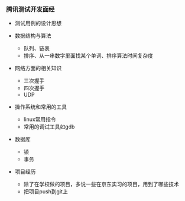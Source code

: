 ### 腾讯测试开发面经
- 测试用例的设计思想

- 数据结构与算法
   - 队列、链表
   - 排序、从一串数字里面找某个单词、排序算法时间复杂度

- 网络方面的相关知识 
	- 三次握手
	- 四次握手
	- UDP

- 操作系统和常用的工具 
	- linux常用指令
	- 常用的调试工具如gdb

- 数据库
	- 锁
	- 事务

- 项目经历
	- 除了在学校做的项目，多说一些在京东实习的项目，用到了哪些技术
	- 把项目push到git上
 